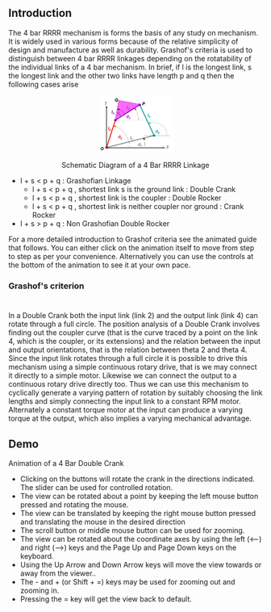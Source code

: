 ## Introduction
The 4 bar RRRR mechanism is forms the basis of any study on mechanism. It is widely used in various forms because of the relative simplicity of design and manufacture as well as durability. Grashof's criteria is used to distinguish between 4 bar RRRR linkages depending on the rotatability of the individual links of a 4 bar mechanism. In brief, if l is the longest link, s the longest link and the other two links have length p and q then the following cases arise

<div align="center">
 <img src="./images/RRRR_schematic.gif" width="30%">

 <p>Schematic Diagram of a 4 Bar RRRR Linkage</p>
</div>

- l + s < p + q   :  Grashofian Linkage
   - l + s < p + q , shortest link s is the ground link  :   Double Crank
   - l + s < p + q , shortest link is the coupler :  Double Rocker
   - l + s < p + q , shortest link is neither coupler nor ground  :   Crank Rocker
- l + s > p + q   :   Non Grashofian Double Rocker

For a more detailed introduction to Grashof criteria see the animated guide that follows. You can either click on the animation itself to move from step to step as per your convenience. Alternatively you can use the controls at the bottom of the animation to see it at your own pace.

### Grashof's criterion

<p style="text-align: center; padding-bottom: 10px;">
                                <object width="900" height="700" data="./content/Grashof_RRRR/index.html"></object>
                            </p>

In a Double Crank both the input link (link 2) and the output link (link 4) can rotate through a full circle. The position analysis of a Double Crank involves finding out the coupler curve (that is the curve traced by a point on the link 4, which is the coupler, or its extensions) and the relation between the input and output orientations, that is the relation between theta 2 and theta 4. Since the input link rotates through a full circle it is possible to drive this mechanism using a simple continuous rotary drive, that is we may connect it directly to a simple motor. Likewise we can connect the output to a continuous rotary drive directly too. Thus we can use this mechanism to cyclically generate a varying pattern of rotation by suitably choosing the link lengths and simply connecting the input link to a constant RPM motor. Alternately a constant torque motor at the input can produce a varying torque at the output, which also implies a varying mechanical advantage.

## Demo

<p style="text-align: center;">
                                <object width="900" height="700" data="./content/demo/demo/demo_RRRR.html"></object>
                            </p> 

Animation of a 4 Bar Double Crank
- Clicking on the buttons will rotate the crank in the directions indicated. The slider can be used for controlled rotation.
- The view can be rotated about a point by keeping the left mouse button pressed and rotating the mouse.
- The view can be translated by keeping the right mouse button pressed and translating the mouse in the desired direction
- The scroll button or middle mouse button can be used for zooming.
- The view can be rotated about the coordinate axes by using the left (<--) and right (-->) keys and the Page Up and Page Down keys on the keyboard.
- Using the Up Arrow and Down Arrow keys will move the view towards or away from the viewer..
- The - and + (or Shift + =) keys may be used for zooming out and zooming in.
- Pressing the = key will get the view back to default.